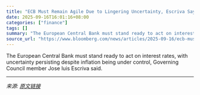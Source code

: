 ```yaml
---
title: "ECB Must Remain Agile Due to Lingering Uncertainty, Escriva Says"
date: 2025-09-16T16:01:16+08:00
categories: ["finance"]
tags: []
summary: "The European Central Bank must stand ready to act on interest rates, with uncertainty persisting despite inflation being under control, Governing Council member Jose luis Escriva said."
source_url: "https://www.bloomberg.com/news/articles/2025-09-16/ecb-must-remain-agile-due-to-lingering-uncertainty-escriva-says"
---
```


The European Central Bank must stand ready to act on interest rates, with uncertainty persisting despite inflation being under control, Governing Council member Jose luis Escriva said.

---

*来源: [原文链接](https://www.bloomberg.com/news/articles/2025-09-16/ecb-must-remain-agile-due-to-lingering-uncertainty-escriva-says)*

